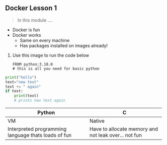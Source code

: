 ## Docker Lesson 1

> In this module ....


- Docker is fun
- Docker works
  - Same on every machine
  - Has packages installed on images already!

1. Use this image to run the code below
    ```
    FROM python:3.10.0
    # this is all you need for basic python
    ```

```python
print("hello")
text="new text"
text += " again"
if text:
    print(text)
    # prints new text again
```


| Python | C |
| ----------- | ----------- |
| VM | Native |
| Interpreted programming language thats loads of fun | Have to allocate memory and not leak over... not fun |
